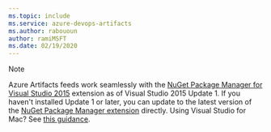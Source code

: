 ```yaml
---
ms.topic: include
ms.service: azure-devops-artifacts
ms.author: rabououn
author: ramiMSFT
ms.date: 02/19/2020
---
```


> [!NOTE] 
> Azure Artifacts feeds work seamlessly with the [NuGet Package Manager for Visual Studio 2015](https://dist.nuget.org/visualstudio-2015-vsix/latest/NuGet.Tools.vsix) extension as of Visual Studio 2015 Update 1.
> If you haven't installed Update 1 or later, you can update to the latest version of the [NuGet Package Manager extension](https://dist.nuget.org/visualstudio-2015-vsix/latest/NuGet.Tools.vsix) directly.
> Using Visual Studio for Mac? See [this guidance](../../nuget/consume.md#mac-os).
